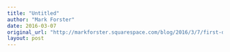 ```yaml
---
title: "Untitled"
author: "Mark Forster"
date: 2016-03-07
original_url: "http://markforster.squarespace.com/blog/2016/3/7/first-day-of-testing.html"
layout: post
---
```


